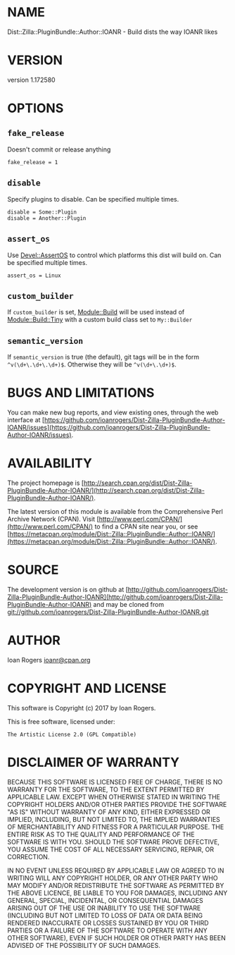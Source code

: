 # NAME

Dist::Zilla::PluginBundle::Author::IOANR - Build dists the way IOANR likes

# VERSION

version 1.172580

# OPTIONS

## `fake_release`

Doesn't commit or release anything

```
fake_release = 1
```

## `disable`

Specify plugins to disable. Can be specified multiple times.

```
disable = Some::Plugin
disable = Another::Plugin
```

## `assert_os`

Use [Devel::AssertOS](https://metacpan.org/pod/Devel::AssertOS) to control which platforms this dist will build on.
Can be specified multiple times.

```
assert_os = Linux
```

## `custom_builder`

If `custom_builder` is set, [Module::Build](https://metacpan.org/pod/Module::Build) will be used instead of
[Module::Build::Tiny](https://metacpan.org/pod/Module::Build::Tiny) with a custom build class set to `My::Builder`

## `semantic_version`

If `semantic_version` is true (the default), git tags will be in the form
`^v(\d+\.\d+\.\d+)$`. Otherwise they will be `^v(\d+\.\d+)$`.

# BUGS AND LIMITATIONS

You can make new bug reports, and view existing ones, through the
web interface at [https://github.com/ioanrogers/Dist-Zilla-PluginBundle-Author-IOANR/issues](https://github.com/ioanrogers/Dist-Zilla-PluginBundle-Author-IOANR/issues).

# AVAILABILITY

The project homepage is [http://search.cpan.org/dist/Dist-Zilla-PluginBundle-Author-IOANR/](http://search.cpan.org/dist/Dist-Zilla-PluginBundle-Author-IOANR/).

The latest version of this module is available from the Comprehensive Perl
Archive Network (CPAN). Visit [http://www.perl.com/CPAN/](http://www.perl.com/CPAN/) to find a CPAN
site near you, or see [https://metacpan.org/module/Dist::Zilla::PluginBundle::Author::IOANR/](https://metacpan.org/module/Dist::Zilla::PluginBundle::Author::IOANR/).

# SOURCE

The development version is on github at [http://github.com/ioanrogers/Dist-Zilla-PluginBundle-Author-IOANR](http://github.com/ioanrogers/Dist-Zilla-PluginBundle-Author-IOANR)
and may be cloned from [git://github.com/ioanrogers/Dist-Zilla-PluginBundle-Author-IOANR.git](git://github.com/ioanrogers/Dist-Zilla-PluginBundle-Author-IOANR.git)

# AUTHOR

Ioan Rogers <ioanr@cpan.org>

# COPYRIGHT AND LICENSE

This software is Copyright (c) 2017 by Ioan Rogers.

This is free software, licensed under:

```
The Artistic License 2.0 (GPL Compatible)
```

# DISCLAIMER OF WARRANTY

BECAUSE THIS SOFTWARE IS LICENSED FREE OF CHARGE, THERE IS NO WARRANTY
FOR THE SOFTWARE, TO THE EXTENT PERMITTED BY APPLICABLE LAW. EXCEPT
WHEN OTHERWISE STATED IN WRITING THE COPYRIGHT HOLDERS AND/OR OTHER
PARTIES PROVIDE THE SOFTWARE "AS IS" WITHOUT WARRANTY OF ANY KIND,
EITHER EXPRESSED OR IMPLIED, INCLUDING, BUT NOT LIMITED TO, THE
IMPLIED WARRANTIES OF MERCHANTABILITY AND FITNESS FOR A PARTICULAR
PURPOSE. THE ENTIRE RISK AS TO THE QUALITY AND PERFORMANCE OF THE
SOFTWARE IS WITH YOU. SHOULD THE SOFTWARE PROVE DEFECTIVE, YOU ASSUME
THE COST OF ALL NECESSARY SERVICING, REPAIR, OR CORRECTION.

IN NO EVENT UNLESS REQUIRED BY APPLICABLE LAW OR AGREED TO IN WRITING
WILL ANY COPYRIGHT HOLDER, OR ANY OTHER PARTY WHO MAY MODIFY AND/OR
REDISTRIBUTE THE SOFTWARE AS PERMITTED BY THE ABOVE LICENCE, BE LIABLE
TO YOU FOR DAMAGES, INCLUDING ANY GENERAL, SPECIAL, INCIDENTAL, OR
CONSEQUENTIAL DAMAGES ARISING OUT OF THE USE OR INABILITY TO USE THE
SOFTWARE (INCLUDING BUT NOT LIMITED TO LOSS OF DATA OR DATA BEING
RENDERED INACCURATE OR LOSSES SUSTAINED BY YOU OR THIRD PARTIES OR A
FAILURE OF THE SOFTWARE TO OPERATE WITH ANY OTHER SOFTWARE), EVEN IF
SUCH HOLDER OR OTHER PARTY HAS BEEN ADVISED OF THE POSSIBILITY OF SUCH
DAMAGES.
